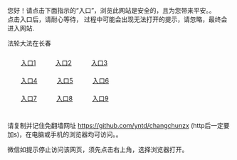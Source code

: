 您好！请点击下面指示的“入口”，浏览此网站是安全的，且为您带来平安。。 <br/>
点击入口后，请耐心等待， 过程中可能会出现无法打开的提示，请忽略，最终会进入网站. </br>

法轮大法在长春<br/>
<div style="padding:10px"><a style="margin:20px" target="_blank" href="https://d3ubkk7qffak7k.cloudfront.net/2Qpsp?xobxczp" id="ccLink1" rel="nofollow">入口1</a> <a target="_blank" style="margin:20px" href="https://d27a7la8npgp3k.cloudfront.net/2Qpsp?bwgcnf" id="ccLink2" rel="nofollow">入口2</a> <a style="margin:20px" target="_blank" href="https://d3lvjkb0j81hf2.cloudfront.net/2Qpsp?utcth" id="ccLink3" rel="nofollow">入口3</a></div>

<div style="padding:10px" ><a style="margin:20px" target="_blank" href="https://d3ubkk7qffak7k.cloudfront.net/2Qpsp?xobxczp" id="ccLink4" rel="nofollow">入口4</a> <a style="margin:20px" href="https://d27a7la8npgp3k.cloudfront.net/2Qpsp?bwgcnf" target="_blank" id="ccLink5" rel="nofollow">入口5</a> <a style="margin:20px" href="https://d3lvjkb0j81hf2.cloudfront.net/2Qpsp?utcth" target="_blank" id="ccLink6" rel="nofollow">入口6</a></div>

<div style="padding:10px"><a style="margin:20px" target="_blank" href="https://d3ubkk7qffak7k.cloudfront.net/2Qpsp?xobxczp" id="ccLink7" rel="nofollow">入口7</a> <a style="margin:20px" href="https://d27a7la8npgp3k.cloudfront.net/2Qpsp?bwgcnf" target="_blank" id="ccLink8" rel="nofollow">入口8</a> <a style="margin:20px" target="_blank" href="https://d3lvjkb0j81hf2.cloudfront.net/2Qpsp?utcth" id="ccLink9" rel="nofollow">入口9</a></div>

<br/>



请复制并记住免翻墙网址 https://github.com/yntd/changchunzx (http后一定要加s)，在电脑或手机的浏览器均可访问。。<br/>

微信如提示停止访问该网页，须先点击右上角，选择浏览器打开。
